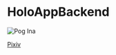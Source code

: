 # HoloAppBackend


![Pog Ina](https://firebasestorage.googleapis.com/v0/b/hololive-6a02e.appspot.com/o/pogIna.jpg?alt=media&token=d0adcf48-5d1e-4876-ac6c-2c88d4bd2c26)

[Pixiv](https://www.pixiv.net/en/artworks/84566598)

